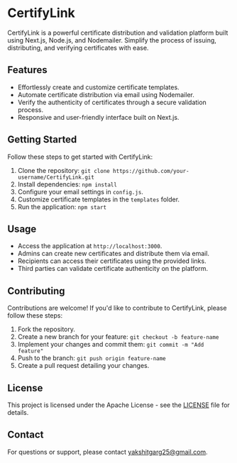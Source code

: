 # CertifyLink

CertifyLink is a powerful certificate distribution and validation platform built using Next.js, Node.js, and Nodemailer. Simplify the process of issuing, distributing, and verifying certificates with ease.

## Features

- Effortlessly create and customize certificate templates.
- Automate certificate distribution via email using Nodemailer.
- Verify the authenticity of certificates through a secure validation process.
- Responsive and user-friendly interface built on Next.js.

## Getting Started

Follow these steps to get started with CertifyLink:

1. Clone the repository: `git clone https://github.com/your-username/CertifyLink.git`
2. Install dependencies: `npm install`
3. Configure your email settings in `config.js`.
4. Customize certificate templates in the `templates` folder.
5. Run the application: `npm start`

## Usage

- Access the application at `http://localhost:3000`.
- Admins can create new certificates and distribute them via email.
- Recipients can access their certificates using the provided links.
- Third parties can validate certificate authenticity on the platform.

## Contributing

Contributions are welcome! If you'd like to contribute to CertifyLink, please follow these steps:

1. Fork the repository.
2. Create a new branch for your feature: `git checkout -b feature-name`
3. Implement your changes and commit them: `git commit -m "Add feature"`
4. Push to the branch: `git push origin feature-name`
5. Create a pull request detailing your changes.

## License

This project is licensed under the Apache License - see the [LICENSE](LICENSE) file for details.

## Contact

For questions or support, please contact [yakshitgarg25@gmail.com](mailto:yakshitgarg25@gmail.com).

